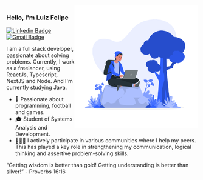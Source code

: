 <img align="right" src="https://github.com/luizfelipe63/luizfelipe63/blob/main/img/illustration3.png" width="325"/>

### Hello, I'm Luiz Felipe
[![Linkedin Badge](https://img.shields.io/badge/-Luiz%20Felipe-3060FF?style=flat-square&logo=Linkedin&logoColor=white&link=https://www.linkedin.com/in/luiz-feliperocha/)](https://www.linkedin.com/in/luiz-feliperocha/)
[![Gmail Badge](https://img.shields.io/badge/-luizfepereira2@gmail.com-3060FF?style=flat-square&logo=Gmail&logoColor=white&link=mailto:luizfepereira2@gmail.com)](mailto:luizfepereira2@gmail.com)

I am a full stack developer, passionate about solving problems. Currently, I work as a freelancer, using ReactJs, Typescript, NextJS and Node. And I'm currently studying Java.

- 🤍 Passionate about programming, football and games.
- 🎓 Student of Systems Analysis and Development. 
- 👨🏻‍💻 I actively participate in various communities where I help my peers. This has played a key role in strengthening my communication, logical thinking and assertive problem-solving skills.
 

“Getting wisdom is better than gold! Getting understanding is better than silver!” - Proverbs 16:16
